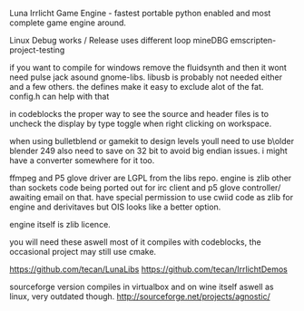 Luna Irrlicht Game Engine - fastest portable python enabled and most complete game engine around.

Linux Debug works / Release uses different loop
mineDBG
emscripten-project-testing 

if you want to compile for windows remove the fluidsynth and then it wont need pulse jack asound gnome-libs. libusb is probably not needed either and a few others. the defines make it easy to exclude alot of the fat. config.h can help with that

in codeblocks the proper way to see the source and header files is to uncheck the display by type toggle when right clicking on workspace.

when using bulletblend or gamekit to design levels youll need to use b\older blender 249 also need to save on 32 bit to avoid big endian issues. i might have a converter somewhere for it too.




ffmpeg and P5 glove driver are LGPL from the libs repo.
engine is zlib other than sockets code being ported out for irc client and p5 glove controller/ awaiting email on that.
have special permission to use cwiid code as zlib for engine and derivitaves but OIS looks like a better option.


engine itself is zlib licence.

you will need these aswell most of it compiles with codeblocks, the occasional project may still use cmake.

https://github.com/tecan/LunaLibs
https://github.com/tecan/IrrlichtDemos


sourceforge version compiles in virtualbox and on wine itself aswell as linux, very outdated though.
http://sourceforge.net/projects/agnostic/


